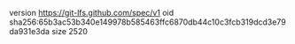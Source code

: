 version https://git-lfs.github.com/spec/v1
oid sha256:65b3ac53b340e149978b585463ffc6870db44c10c3fcb319dcd3e79da931e3da
size 2520
